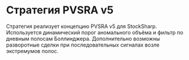 # Стратегия PVSRA v5

Стратегия реализует концепцию PVSRA v5 для StockSharp. Используется динамический порог аномального объёма и фильтр по дневным полосам Боллинджера. Дополнительно возможны разворотные сделки при последовательных сигналах возле экстремумов полос.
